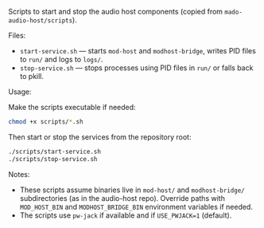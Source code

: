 Scripts to start and stop the audio host components (copied from `mado-audio-host/scripts`).

Files:

- `start-service.sh` — starts `mod-host` and `modhost-bridge`, writes PID files to `run/` and logs to `logs/`.
- `stop-service.sh` — stops processes using PID files in `run/` or falls back to pkill.

Usage:

Make the scripts executable if needed:

```bash
chmod +x scripts/*.sh
```

Then start or stop the services from the repository root:

```bash
./scripts/start-service.sh
./scripts/stop-service.sh
```

Notes:

- These scripts assume binaries live in `mod-host/` and `modhost-bridge/` subdirectories (as in the audio-host repo). Override paths with `MOD_HOST_BIN` and `MODHOST_BRIDGE_BIN` environment variables if needed.
- The scripts use `pw-jack` if available and if `USE_PWJACK=1` (default).

